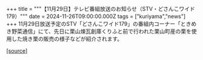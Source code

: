 +++
title = """【11月29日】テレビ番組放送のお知らせ（STV・どさんこワイド179）"""
date = 2024-11-26T09:00:00.000Z
tags = ["kuriyama","news"]
+++
11月29日放送予定のSTV「どさんこワイド179」の番組内コーナー「ときめき野菜通信」にて、先日に栗山煉瓦創庫くりふと前で行われた栗山町産の栗を使用した焼き栗の販売の様子などが紹介されます。

[[source]](https://www.town.kuriyama.hokkaido.jp/soshiki/53/29598.html)
